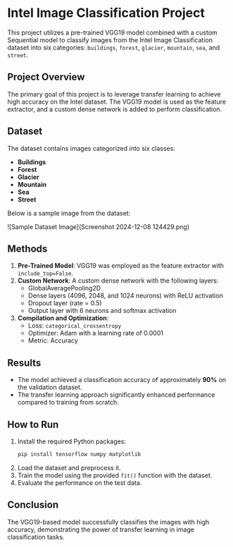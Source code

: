# Intel Image Classification Project

This project utilizes a pre-trained VGG19 model combined with a custom Sequential model to classify images from the Intel Image Classification dataset into six categories: `buildings`, `forest`, `glacier`, `mountain`, `sea`, and `street`.

## Project Overview
The primary goal of this project is to leverage transfer learning to achieve high accuracy on the Intel dataset. The VGG19 model is used as the feature extractor, and a custom dense network is added to perform classification. 

## Dataset
The dataset contains images categorized into six classes:
- **Buildings**
- **Forest**
- **Glacier**
- **Mountain**
- **Sea**
- **Street**

Below is a sample image from the dataset:

![Sample Dataset Image](Screenshot 2024-12-08 124429.png)

## Methods
1. **Pre-Trained Model**: VGG19 was employed as the feature extractor with `include_top=False`.
2. **Custom Network**: A custom dense network with the following layers:
   - GlobalAveragePooling2D
   - Dense layers (4096, 2048, and 1024 neurons) with ReLU activation
   - Dropout layer (rate = 0.5)
   - Output layer with 6 neurons and softmax activation
3. **Compilation and Optimization**:
   - Loss: `categorical_crossentropy`
   - Optimizer: Adam with a learning rate of 0.0001
   - Metric: Accuracy

## Results
- The model achieved a classification accuracy of approximately **90%** on the validation dataset.
- The transfer learning approach significantly enhanced performance compared to training from scratch.

## How to Run
1. Install the required Python packages:
   ```bash
   pip install tensorflow numpy matplotlib
   ```
2. Load the dataset and preprocess it.
3. Train the model using the provided `fit()` function with the dataset.
4. Evaluate the performance on the test data.

## Conclusion
The VGG19-based model successfully classifies the images with high accuracy, demonstrating the power of transfer learning in image classification tasks.


